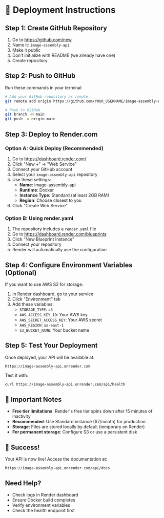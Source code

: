 # 🚀 Deployment Instructions

## Step 1: Create GitHub Repository

1. Go to https://github.com/new
2. Name it: `image-assembly-api`
3. Make it public
4. Don't initialize with README (we already have one)
5. Create repository

## Step 2: Push to GitHub

Run these commands in your terminal:

```bash
# Add your GitHub repository as remote
git remote add origin https://github.com/YOUR_USERNAME/image-assembly-api.git

# Push to GitHub
git branch -M main
git push -u origin main
```

## Step 3: Deploy to Render.com

### Option A: Quick Deploy (Recommended)

1. Go to https://dashboard.render.com/
2. Click "New +" → "Web Service"
3. Connect your GitHub account
4. Select your `image-assembly-api` repository
5. Use these settings:
   - **Name**: image-assembly-api
   - **Runtime**: Docker
   - **Instance Type**: Standard (at least 2GB RAM)
   - **Region**: Choose closest to you
6. Click "Create Web Service"

### Option B: Using render.yaml

1. The repository includes a `render.yaml` file
2. Go to https://dashboard.render.com/blueprints
3. Click "New Blueprint Instance"
4. Connect your repository
5. Render will automatically use the configuration

## Step 4: Configure Environment Variables (Optional)

If you want to use AWS S3 for storage:

1. In Render dashboard, go to your service
2. Click "Environment" tab
3. Add these variables:
   - `STORAGE_TYPE`: `s3`
   - `AWS_ACCESS_KEY_ID`: Your AWS key
   - `AWS_SECRET_ACCESS_KEY`: Your AWS secret
   - `AWS_REGION`: `us-east-1`
   - `S3_BUCKET_NAME`: Your bucket name

## Step 5: Test Your Deployment

Once deployed, your API will be available at:
```
https://image-assembly-api.onrender.com
```

Test it with:
```bash
curl https://image-assembly-api.onrender.com/api/health
```

## 📝 Important Notes

- **Free tier limitations**: Render's free tier spins down after 15 minutes of inactivity
- **Recommended**: Use Standard instance ($7/month) for production
- **Storage**: Files are stored locally by default (temporary on Render)
- **For permanent storage**: Configure S3 or use a persistent disk

## 🎉 Success!

Your API is now live! Access the documentation at:
```
https://image-assembly-api.onrender.com/api/docs
```

## Need Help?

- Check logs in Render dashboard
- Ensure Docker build completes
- Verify environment variables
- Check the health endpoint first